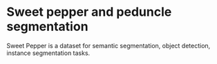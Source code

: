 # Sweet pepper and peduncle segmentation

Sweet Pepper is a dataset for semantic segmentation, object detection, instance segmentation tasks.